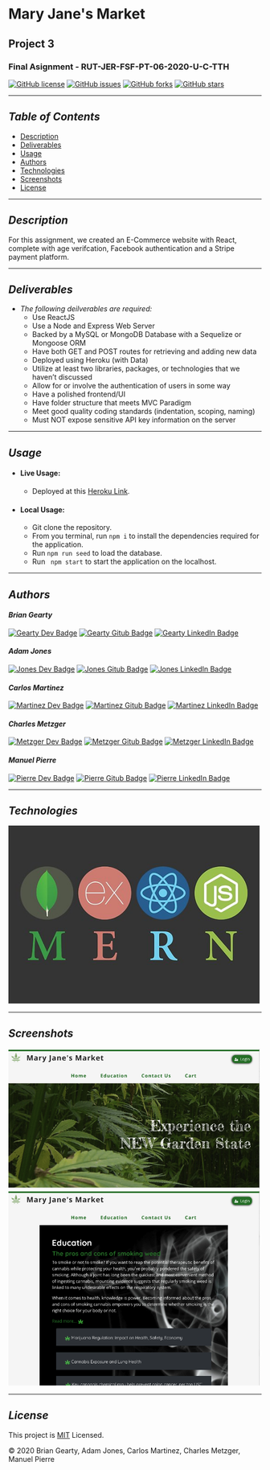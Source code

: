 # Mary Jane's Market
## Project 3 
### Final Asignment - RUT-JER-FSF-PT-06-2020-U-C-TTH
[![GitHub license](https://img.shields.io/github/license/BwayCarl/Mary-Janes-Market)](https://github.com/BwayCarl/Mary-Janes-Market/blob/main/LICENSE)
[![GitHub issues](https://img.shields.io/github/issues/BwayCarl/Mary-Janes-Market)](https://github.com/BwayCarl/Mary-Janes-Market/issues)
[![GitHub forks](https://img.shields.io/github/forks/BwayCarl/Mary-Janes-Market)](https://github.com/BwayCarl/Mary-Janes-Market/network)
[![GitHub stars](https://img.shields.io/github/stars/BwayCarl/Mary-Janes-Market)](https://github.com/BwayCarl/Mary-Janes-Market/stargazers)

---
## *Table of Contents*
- [Description](#description)
- [Deliverables](#deliverables)
- [Usage](#usage)
- [Authors](#authors)
- [Technologies](#technologies)
- [Screenshots](#screenshots)
- [License](#license)
---

## *Description*

For this assignment, we created an E-Commerce website with React, complete with age verifcation, Facebook authentication and a Stripe payment platform. 

---
## *Deliverables*
* *The following deilverables are required:*
    - Use ReactJS
    - Use a Node and Express Web Server
    - Backed by a MySQL or MongoDB Database with a Sequelize or Mongoose ORM  
    - Have both GET and POST routes for retrieving and adding new data
    - Deployed using Heroku (with Data)
    - Utilize at least two libraries, packages, or technologies that we haven’t discussed
    - Allow for or involve the authentication of users in some way
    - Have a polished frontend/UI 
    - Have folder structure that meets MVC Paradigm
    - Meet good quality coding standards (indentation, scoping, naming)
    - Must NOT expose sensitive API key information on the server
--- 
## *Usage*
- #### Live Usage:
  - Deployed at this [Heroku Link](https://ancient-ravine-72940.herokuapp.com/).

- #### Local Usage:
  - Git clone the repository.
  - From you terminal, run ```npm i``` to install the dependencies required for the application.
  - Run ```npm run seed``` to load the database.
  - Run ``` npm start``` to start the application on the localhost.

---
  ## *Authors*
#### *Brian Gearty*
[![Gearty Dev Badge](https://img.shields.io/badge/Dev-Brian%20Gearty-red?style=plastic&logo=)](https://briangearty.herokuapp.com/)
[![Gearty Gitub Badge](https://img.shields.io/badge/Brian%20Gearty-lightgrey?style=plastic&logo=github)](https://github.com/BrianGearty)
[![Gearty LinkedIn Badge](https://img.shields.io/badge/Brian%20Gearty-blue?style=plastic&logo=linkedin)](https://www.linkedin.com/in/brian-gearty-2a434a76/)
<!-- [![Gearty Facebook Badge](https://img.shields.io/badge/Brian%20Gearty-white?style=plastic&logo=facebook)](https://www.facebook.com/brian.gearty.7/)
[![Gearty Instagram Badge](https://img.shields.io/badge/Brian%20Gearty-informational?style=plastic&logo=instagram)](https://www.instagram.com/briangearty/?hl=en) -->
#### *Adam Jones*
[![Jones Dev Badge](https://img.shields.io/badge/Dev-Adam%20Jones-red?style=plastic&logo=)](https://adamwjones.github.io/index.html)
[![Jones Gitub Badge](https://img.shields.io/badge/Adam%20Jones-lightgrey?style=plastic&logo=github)](https://github.com/adamwjones)
[![Jones LinkedIn Badge](https://img.shields.io/badge/Adam%20Jones-blue?style=plastic&logo=linkedin)](https://www.linkedin.com/in/adam-w-jones-6403bb3a/)
<!-- [![Jones Email Badge](https://img.shields.io/badge/Adam%20Jones-white?style=plastic&logo=facebook)](https://www.facebook.com/brian.gearty.7/)
[![Jones Email Badge](https://img.shields.io/badge/Adam%20Jones-informational?style=plastic&logo=instagram)](https://www.instagram.com/briangearty/?hl=en) -->
#### *Carlos Martinez*
[![Martinez Dev Badge](https://img.shields.io/badge/Dev-Carlos%20Martinez-red?style=plastic&logo=)](https://bwaycarl.github.io/Portfolio-React/#/)
[![Martinez Gitub Badge](https://img.shields.io/badge/Carlos%20Martinez-lightgrey?style=plastic&logo=github)](https://github.com/BwayCarl)
[![Martinez LinkedIn Badge](https://img.shields.io/badge/Carlos%20Martinez-blue?style=plastic&logo=linkedin)](https://www.linkedin.com/in/carlos-martinez-8702b146/)
<!-- [![Martinez Facebook Badge](https://img.shields.io/badge/Carlos%20Martinez-white?style=plastic&logo=facebook)](https://www.facebook.com/carlos.martinez.1447/)
[![Martinez Instagram Badge](https://img.shields.io/badge/Carlos%20Martinez-informational?style=plastic&logo=instagram)](https://www.instagram.com/broadwaycarl/) -->

#### *Charles Metzger*
[![Metzger Dev Badge](https://img.shields.io/badge/Dev-Charles%20Metzger-red?style=plastic&logo=)](https://cmetzjr.github.io/)
[![Metzger Gitub Badge](https://img.shields.io/badge/Charles%20Metzger-lightgrey?style=plastic&logo=github)](https://github.com/cmetzjr)
[![Metzger LinkedIn Badge](https://img.shields.io/badge/Charles%20Metzger-blue?style=plastic&logo=linkedin)](https://www.linkedin.com/in/charlesvmetzger/)


#### *Manuel Pierre*
[![Pierre Dev Badge](https://img.shields.io/badge/Dev-Manuel%20Pierre-red?style=plastic&logo=)](https://manuelpierre.github.io/React-Portfolio/)
[![Pierre Gitub Badge](https://img.shields.io/badge/Manuel%20Pierre-lightgrey?style=plastic&logo=github)](https://github.com/ManuelPierre)
[![Pierre LinkedIn Badge](https://img.shields.io/badge/Manuel%20Pierre-blue?style=plastic&logo=linkedin)](https://www.linkedin.com/in/manuel-pierre-6656b0a/)

---

## *Technologies*
<img src="client/src/images/screenshots/mern.png" alt="mern" width="500"/>

---
  ## *Screenshots*
 <img src="client/src/images/screenshots/HomePage.png" alt="homepage" width="500"/>

 <img src="client/src/images/screenshots/EducationPage.png" alt="homepage" width="500"/>

---
## *License* 
This project is [MIT](https://github.com/BwayCarl/Mary-Janes-Market/blob/main/LICENSE) Licensed.
 
 &copy; 2020 Brian Gearty, Adam Jones, Carlos Martinez, Charles Metzger, Manuel Pierre